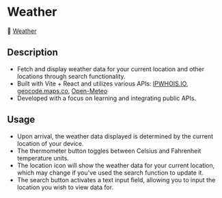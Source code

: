 # Weather

🔗 <a href="https://klupka.github.io/Weather/">Weather</a>

## Description
- Fetch and display weather data for your current location and other locations through search functionality.
- Built with Vite + React and utilizes various APIs: <a href="https://ipwhois.io/">IPWHOIS.IO</a>, <a href="https://geocode.maps.co/">geocode.maps.co</a>, <a href="https://open-meteo.com/">Open-Meteo</a>
- Developed with a focus on learning and integrating public APIs.

## Usage
- Upon arrival, the weather data displayed is determined by the current location of your device.
- The thermometer button toggles between Celsius and Fahrenheit temperature units.
- The location icon will show the weather data for your current location, which may change if you've used the search function to update it.
- The search button activates a text input field, allowing you to input the location you wish to view data for.
